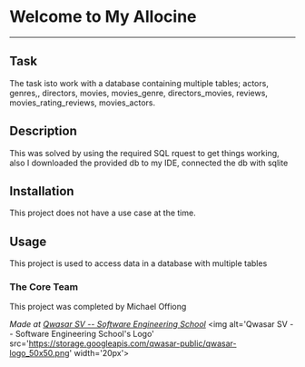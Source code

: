 # Welcome to My Allocine
***

## Task
The task isto work with a database containing multiple tables; actors, genres,, directors, movies, movies_genre, directors_movies, reviews, movies_rating_reviews, movies_actors.

## Description
This was solved by using the required SQL rquest to get things working, also I downloaded the provided db to my IDE, connected the db with sqlite

## Installation
This project does not have a use case at the time.

## Usage
This project is used to access data in a database with multiple tables 

### The Core Team
This project was completed by Michael Offiong

<span><i>Made at <a href='https://qwasar.io'>Qwasar SV -- Software Engineering School</a></i></span>
<span><img alt='Qwasar SV -- Software Engineering School's Logo' src='https://storage.googleapis.com/qwasar-public/qwasar-logo_50x50.png' width='20px'></span>